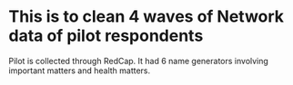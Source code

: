 # This is to clean 4 waves of Network data of pilot respondents 
Pilot is collected through RedCap. It had 6 name generators involving important matters and health matters.
